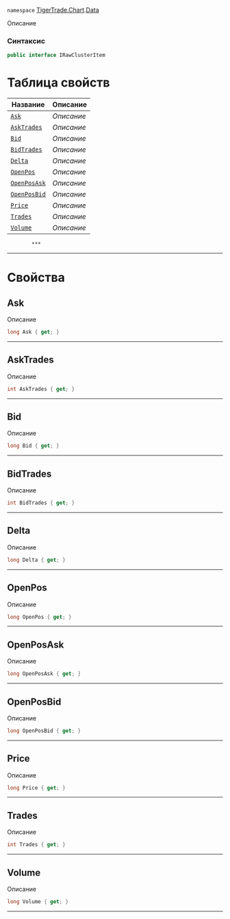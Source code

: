 
`namespace` [TigerTrade.Chart](../../TigerTrade.Chart.md).[Data](../../TigerTrade.Chart/Data.md)


Описание

### Синтаксис
```csharp
public interface IRawClusterItem
```


# Таблица свойств
| Название | Описание |
| --- | --- |
| [`Ask`](./IRawClusterItem.cs/Свойства/Ask.md) | *Описание* |
| [`AskTrades`](./IRawClusterItem.cs/Свойства/AskTrades.md) | *Описание* |
| [`Bid`](./IRawClusterItem.cs/Свойства/Bid.md) | *Описание* |
| [`BidTrades`](./IRawClusterItem.cs/Свойства/BidTrades.md) | *Описание* |
| [`Delta`](./IRawClusterItem.cs/Свойства/Delta.md) | *Описание* |
| [`OpenPos`](./IRawClusterItem.cs/Свойства/OpenPos.md) | *Описание* |
| [`OpenPosAsk`](./IRawClusterItem.cs/Свойства/OpenPosAsk.md) | *Описание* |
| [`OpenPosBid`](./IRawClusterItem.cs/Свойства/OpenPosBid.md) | *Описание* |
| [`Price`](./IRawClusterItem.cs/Свойства/Price.md) | *Описание* |
| [`Trades`](./IRawClusterItem.cs/Свойства/Trades.md) | *Описание* |
| [`Volume`](./IRawClusterItem.cs/Свойства/Volume.md) | *Описание* |




            ***
  ***
  # Свойства

## Ask
Описание

```csharp
long Ask { get; }
```
***

## AskTrades
Описание

```csharp
int AskTrades { get; }
```
***

## Bid
Описание

```csharp
long Bid { get; }
```
***

## BidTrades
Описание

```csharp
int BidTrades { get; }
```
***

## Delta
Описание

```csharp
long Delta { get; }
```
***

## OpenPos
Описание

```csharp
long OpenPos { get; }
```
***

## OpenPosAsk
Описание

```csharp
long OpenPosAsk { get; }
```
***

## OpenPosBid
Описание

```csharp
long OpenPosBid { get; }
```
***

## Price
Описание

```csharp
long Price { get; }
```
***

## Trades
Описание

```csharp
int Trades { get; }
```
***

## Volume
Описание

```csharp
long Volume { get; }
```
***

